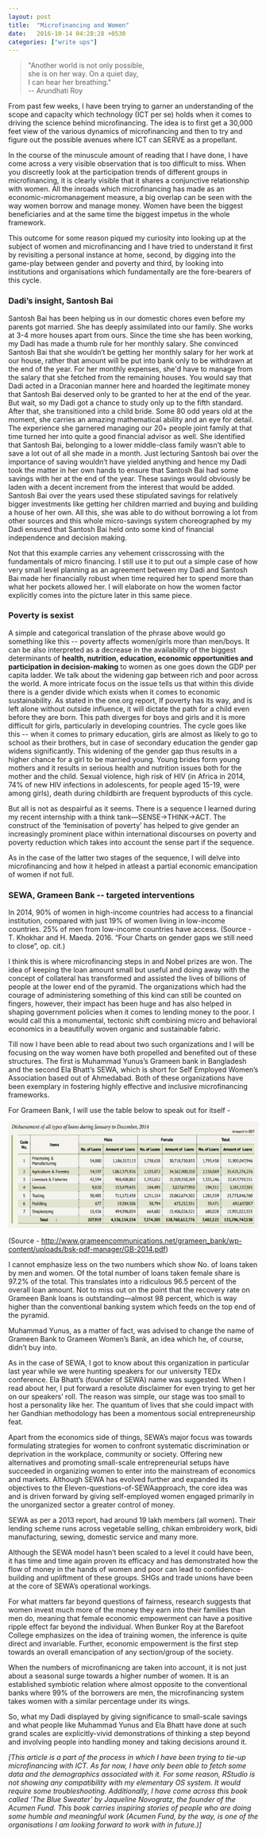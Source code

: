 ```yaml
---
layout: post
title:  "Microfinancing and Women"
date:   2016-10-14 04:28:28 +0530
categories: ["write ups"]
---
```

> "Another world is not only possible,   
> she is on her way. On a quiet day,  
> I can hear her breathing."  
> -- Arundhati Roy  

From past few weeks, I have been trying to garner an understanding of the scope and capacity which technology (ICT per se) holds when it comes to driving the science behind microfinancing. The idea is to first get a 30,000 feet view of the various dynamics of microfinancing and then to try and figure out the possible avenues where ICT can SERVE as a propellant.

In the course of the minuscule amount of reading that I have done, I have come across a very visible observation that is too difficult to miss. When you discreetly look at the participation trends of different groups in microfinancing, it is clearly visible that it shares a conjunctive relationship with women. All the inroads which microfinancing has made as an economic-micromanagement measure, a big overlap can be seen with the way women borrow and manage money. Women have been the biggest beneficiaries and at the same time the biggest impetus in the whole framework.

This outcome for some reason piqued my curiosity into looking up at the subject of women and microfinancing and I have tried to understand it first by revisiting a personal instance at home, second, by digging into the game-play between gender and poverty and third, by looking into institutions and organisations which fundamentally are the fore-bearers of this cycle.

### **Dadi’s insight, Santosh Bai**

Santosh Bai has been helping us in our domestic chores even before my parents got married. She has deeply assimilated into our family. She works at 3-4 more houses apart from ours. Since the time she has been working, my Dadi has made a thumb rule for her monthly salary. She convinced Santosh Bai that she wouldn’t be getting her monthly salary for her work at our house, rather that amount will be put into bank only to be withdrawn at the end of the year. For her monthly expenses, she'd have to manage from the salary that she fetched from the remaining houses. You would say that Dadi acted in a Draconian manner here and hoarded the legitimate money that Santosh Bai deserved only to be granted to her at the end of the year. But wait, so my Dadi got a chance to study only up to the fifth standard. After that, she transitioned into a child bride. Some 80 odd years old at the moment, she carries an amazing mathematical ability and an eye for detail. The experience she garnered managing our 20+ people joint family at that time turned her into quite a good financial advisor as well. She identified that Santosh Bai, belonging to a lower middle-class family wasn’t able to save a lot out of all she made in a month. Just lecturing Santosh bai over the importance of saving wouldn’t have yielded anything and hence my Dadi took the matter in her own hands to ensure that Santosh Bai had some savings with her at the end of the year. These savings would obviously be laden with a decent increment from the interest that would be added. Santosh Bai over the years used these stipulated savings for relatively bigger investments like getting her children married and buying and building a house of her own. All this, she was able to do without borrowing a lot from other sources and this whole micro-savings system choreographed by my Dadi ensured that Santosh Bai held onto some kind of financial independence and decision making.

Not that this example carries any vehement crisscrossing with the fundamentals of micro financing. I still use it to put out a simple case of how very small level planning as an agreement between my Dadi and Santosh Bai made her financially robust when time required her to spend more than what her pockets allowed her. I will elaborate on how the women factor explicitly comes into the picture later in this same piece.

### **Poverty is sexist**

A simple and categorical translation of the phrase above would go something like this -- poverty affects women/girls more than men/boys. It can be also interpreted as a decrease in the availability of the biggest determinants of **health, nutrition, education, economic opportunities and participation in decision-making** to women as one goes down the GDP per capita ladder. We talk about the widening gap between rich and poor across the world. A more intricate focus on the issue tells us that within this divide there is a gender divide which exists when it comes to economic sustainability. As stated in the one.org report, If poverty has its way, and is left alone without outside influence, it will dictate the path for a child even before they are born. This path diverges for boys and girls and it is more difficult for girls, particularly in developing countries. The cycle goes like this -- when it comes to primary education, girls are almost as likely to go to school as their brothers, but in case of secondary education the gender gap widens significantly. This widening of the gender gap thus results in a higher chance for a girl to be married young. Young brides form young mothers and it results in serious health and nutrition issues both for the mother and the child. Sexual violence, high risk of HIV (in Africa in 2014, 74% of new HIV infections in adolescents, for people aged 15-19, were among girls), death during childbirth are frequent byproducts of this cycle.  

But all is not as despairful as it seems. There is a sequence I learned during my recent internship with a think tank—SENSE→THINK→ACT. The construct of the ‘feminisation of poverty’ has helped to give gender an increasingly prominent place within international discourses on poverty and poverty reduction which takes into account the sense part if the sequence.

As in the case of the latter two stages of the sequence, I will delve into microfinancing and how it helped in atleast a partial economic emancipation of women if not full.

### **SEWA, Grameen Bank -- targeted interventions**

In 2014, 90% of women in high-income countries had access to a financial institution, compared with just 19% of women living in low-income countries. 25% of men from low-income countries have access. (Source - T. Khokhar and H. Maeda. 2016. “Four Charts on gender gaps we still need to close”, op. cit.)

I think this is where microfinancing steps in and Nobel prizes are won. The idea of keeping the loan amount small but useful and doing away with the concept of collateral has transformed and assisted the lives of billions of people at the lower end of the pyramid. The organizations which had the courage of administering something of this kind can still be counted on fingers, however, their impact has been huge and has also helped in shaping government policies when it comes to lending money to the poor. I would call this a monumental, tectonic shift combining micro and behavioral economics in a beautifully woven organic and sustainable fabric.

Till now I have been able to read about two such organizations and I will be focusing on the way women have both propelled and benefited out of these structures.  The first is Muhammad Yunus’s Grameen bank in Bangladesh and the second Ela Bhatt’s SEWA, which is short for Self Employed Women’s Association based out of Ahmedabad. Both of these organizations have been exemplary in fostering highly effective and inclusive microfinancing frameworks.

For Grameen Bank, I will use the table below to speak out for itself -

<p align = "center"><img src="https://raw.githubusercontent.com/rishabht1/rishabht1.github.io/master/media/table-microfinance.png"/></p>

(Source - http://www.grameencommunications.net/grameen_bank/wp-content/uploads/bsk-pdf-manager/GB-2014.pdf)

I cannot emphasize less on the two numbers which show No. of loans taken by men and women. Of the total number of loans taken female share is 97.2% of the total. This translates into a ridiculous 96.5 percent of the overall loan amount. Not to miss out on the point that the recovery rate on Grameen Bank loans is outstanding—almost 98 percent, which is way higher than the conventional banking system which feeds on the top end of the pyramid.  

Muhammad Yunus, as a matter of fact, was advised to change the name of Grameen Bank to Grameen Women’s Bank, an idea which he, of course, didn’t buy into.

As in the case of SEWA, I got to know about this organization in particular last year while we were hunting speakers for our university TEDx conference. Ela Bhatt’s (founder of SEWA) name was suggested. When I read about her, I put forward a resolute disclaimer for even trying to get her on our speakers’ roll. The reason was simple, our stage was too small to host a personality like her. The quantum of lives that she could impact with her Gandhian methodology has been a momentous social entrepreneurship feat.

Apart from the economics side of things, SEWA’s major focus was towards formulating strategies for women to confront systematic discrimination or deprivation in the workplace, community or society. Offering new alternatives and promoting small-scale entrepreneurial setups have succeeded in organizing women to enter into the mainstream of economics and markets. Although SEWA has evolved further and expanded its objectives to the Eleven-questions-of-SEWAapproach, the core idea was and is driven forward by giving self-employed women engaged primarily in the unorganized sector a greater control of money.

SEWA as per a 2013 report, had around 19 lakh members (all women). Their lending scheme runs across vegetable selling, chikan embroidery work, bidi manufacturing, sewing, domestic service and many more.

Although the SEWA model hasn’t been scaled to a level it could have been, it has time and time again proven its efficacy and has demonstrated how the flow of money in the hands of women and poor can lead to confidence-building and upliftment of these groups. SHGs and trade unions have been at the core of SEWA’s operational workings.

For what matters far beyond questions of fairness, research suggests that women invest much more of the money they earn into their families than men do, meaning that female economic empowerment can have a positive ripple effect far beyond the individual. When Bunker Roy at the Barefoot College emphasizes on the idea of training women, the inference is quite direct and invariable. Further, economic empowerment is the first step towards an overall emancipation of any section/group of the society.

When the numbers of microfinanicng are taken into account, it is not just about a seasonal surge towards a higher number of women. It is an established symbiotic relation where almost  opposite to the conventional banks where 99% of the borrowers are men, the microfinancing system takes women with a similar percentage under its wings.

So, what my Dadi displayed by giving significance to small-scale savings and what people like Muhammad Yunus and Ela Bhatt have done at such grand scales are explicitly-vivid demonstrations of thinking a step beyond and involving people into handling money and taking decisions around it.

*[This article is a part of the process in which I have been trying to tie-up microfinancing with ICT. As for now, I have only been able to fetch some data and the demographics associated with it. For some reason, RStudio is not showing any compatibility with my elementary OS system. It would require some troubleshooting. Additionally, I have come across this book called ‘The Blue Sweater’ by Jaqueline Novogratz, the founder of the Acumen Fund. This book carries  inspiring stories of people who are doing some humble and meaningful work (Acumen Fund, by the way, is one of the organisations I am looking forward to work with in future.)]*